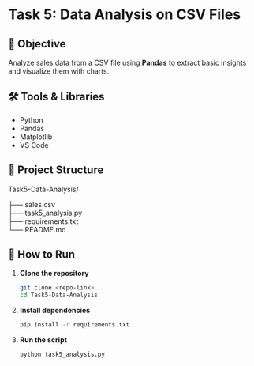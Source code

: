 # Task 5: Data Analysis on CSV Files

## 📌 Objective
Analyze sales data from a CSV file using **Pandas** to extract basic insights and visualize them with charts.

## 🛠 Tools & Libraries
- Python 
- Pandas
- Matplotlib
- VS Code

## 📂 Project Structure
Task5-Data-Analysis/

├── sales.csv              
├── task5_analysis.py      
├── requirements.txt       
└── README.md             
## 🚀 How to Run
1. **Clone the repository**
   ```bash
   git clone <repo-link>
   cd Task5-Data-Analysis
2. **Install dependencies**
   ```bash
   pip install -r requirements.txt
3. **Run the script**
   ```bash
   python task5_analysis.py

